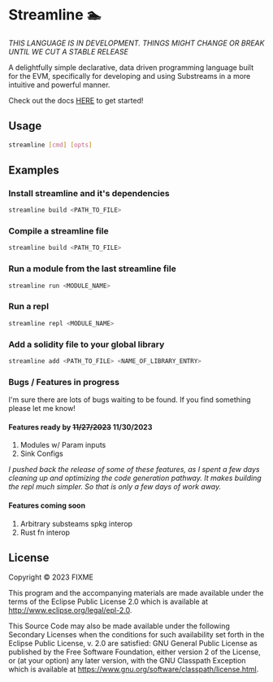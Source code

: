 # Streamline 🏊 

_THIS LANGUAGE IS IN DEVELOPMENT. THINGS MIGHT CHANGE OR BREAK UNTIL WE CUT A STABLE RELEASE_

A delightfully simple declarative, data driven programming language built for the EVM, specifically for developing and using Substreams in a more intuitive and powerful manner.

Check out the docs [HERE](doc/intro.md) to get started!

## Usage

``` sh
streamline [cmd] [opts]
```

## Examples

### Install streamline and it's dependencies

``` sh
streamline build <PATH_TO_FILE>
```

### Compile a streamline file

``` sh
streamline build <PATH_TO_FILE>
```

### Run a module from the last streamline file

``` sh
streamline run <MODULE_NAME>
```

### Run a repl

``` sh
streamline repl <MODULE_NAME>
```

### Add a solidity file to your global library

``` sh
streamline add <PATH_TO_FILE> <NAME_OF_LIBRARY_ENTRY>
```


### Bugs / Features in progress

I'm sure there are lots of bugs waiting to be found. If you find something please let me know!

#### Features ready by ~~11/27/2023~~ 11/30/2023
1. Modules w/ Param inputs
2. Sink Configs

_I pushed back the release of some of these features, as I spent a few days cleaning up and optimizing the code generation pathway. It makes building the repl much simpler. So that is only a few days of work away._

#### Features coming soon
1. Arbitrary substeams spkg interop
2. Rust fn interop

## License

Copyright © 2023 FIXME

This program and the accompanying materials are made available under the
terms of the Eclipse Public License 2.0 which is available at
http://www.eclipse.org/legal/epl-2.0.

This Source Code may also be made available under the following Secondary
Licenses when the conditions for such availability set forth in the Eclipse
Public License, v. 2.0 are satisfied: GNU General Public License as published by
the Free Software Foundation, either version 2 of the License, or (at your
option) any later version, with the GNU Classpath Exception which is available
at https://www.gnu.org/software/classpath/license.html.
